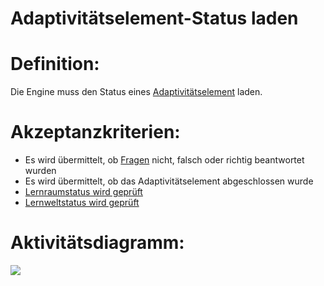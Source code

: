 # Adaptivitätselement-Status laden


# Definition:
Die Engine muss den Status eines [Adaptivitätselement](Adaptivitätselement-GE.md) laden.

# Akzeptanzkriterien:
- Es wird übermittelt, ob [Fragen](Adaptivitätsfrage-GE.md) nicht, falsch oder richtig beantwortet wurden
- Es wird übermittelt, ob das Adaptivitätselement abgeschlossen wurde
- [Lernraumstatus wird geprüft](EZZ0013.md)
- [Lernweltstatus wird geprüft](ELG0009.md)

# Aktivitätsdiagramm:
![](imageEngineAdaptivitätselementStatusLaden.png)